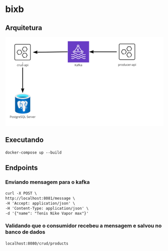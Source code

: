 # bixb

## Arquitetura

![arquitetura](arquitetura.jpg)

## Executando

`docker-compose up --build`

## Endpoints
### Enviando mensagem para o kafka
```
curl -X POST \
http://localhost:8081/message \
-H 'Accept: application/json' \
-H 'Content-Type: application/json' \
-d '{"name": "Tenis Nike Vapor max"}'

```

### Validando que o consumidor recebeu a mensagem e salvou no banco de dados
`localhost:8080/crud/products`
